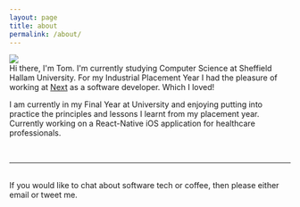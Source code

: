```yaml
---
layout: page
title: about
permalink: /about/
---
```


<img class="col one right" src="/img/prof_pic.jpg">

<br/>
Hi there, I'm Tom. I'm currently studying Computer Science at Sheffield Hallam University. For my Industrial Placement Year I had the pleasure of working at <a href="http://www.next.co.uk">Next</a> as a software developer. Which I loved! 

I am currently in my Final Year at University and enjoying putting into practice the principles and lessons I learnt from my placement year. Currently working on a React-Native iOS application for healthcare professionals.


<br/>
<hr/>
<br/>
<span class="contacticon center">
	<a href="mailto:iTomHanson@gmail.com"><i class="fa fa-envelope-square"></i></a>
	<a href="https://github.com/tmhn" target="_blank"><i class="fa fa-github-square"></i></a>
	<a href="https://www.linkedin.com/thomasmhanson" target="_blank"><i class="fa fa-linkedin-square"></i></a>
	<a href="https://twitter.com/iTomHanson" target="_blank"><i class="fa fa-twitter-square"></i></a>
</span>

<div class="col three caption">
	If you would like to chat about software tech or coffee, then please either email or tweet me.
</div>

